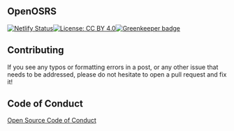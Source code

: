 ## OpenOSRS
[![Netlify Status](https://api.netlify.com/api/v1/badges/dab38b2f-c1da-4e02-b7f7-f23c3290f5f6/deploy-status)](https://app.netlify.com/sites/openosrs/deploys)[![License: CC BY 4.0](https://img.shields.io/badge/License-CC%20BY%204.0-lightgrey.svg)](https://creativecommons.org/licenses/by/4.0/)[![Greenkeeper badge](https://badges.greenkeeper.io/open-osrs/openosrs.com.svg)](https://greenkeeper.io/)

## Contributing

If you see any typos or formatting errors in a post, or any other issue that needs to be addressed, please do not hesitate to open a pull request and fix it!

## Code of Conduct

[Open Source Code of Conduct](https://github.com/open-osrs/openosrs.com/blob/master/code-of-conduct.md)

